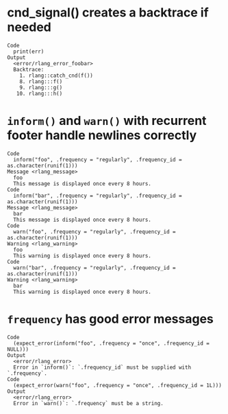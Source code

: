 # cnd_signal() creates a backtrace if needed

    Code
      print(err)
    Output
      <error/rlang_error_foobar>
      Backtrace:
        1. rlang::catch_cnd(f())
        8. rlang:::f()
        9. rlang:::g()
       10. rlang:::h()

# `inform()` and `warn()` with recurrent footer handle newlines correctly

    Code
      inform("foo", .frequency = "regularly", .frequency_id = as.character(runif(1)))
    Message <rlang_message>
      foo
      This message is displayed once every 8 hours.
    Code
      inform("bar", .frequency = "regularly", .frequency_id = as.character(runif(1)))
    Message <rlang_message>
      bar
      This message is displayed once every 8 hours.
    Code
      warn("foo", .frequency = "regularly", .frequency_id = as.character(runif(1)))
    Warning <rlang_warning>
      foo
      This warning is displayed once every 8 hours.
    Code
      warn("bar", .frequency = "regularly", .frequency_id = as.character(runif(1)))
    Warning <rlang_warning>
      bar
      This warning is displayed once every 8 hours.

# `frequency` has good error messages

    Code
      (expect_error(inform("foo", .frequency = "once", .frequency_id = NULL)))
    Output
      <error/rlang_error>
      Error in `inform()`: `.frequency_id` must be supplied with `.frequency`.
    Code
      (expect_error(warn("foo", .frequency = "once", .frequency_id = 1L)))
    Output
      <error/rlang_error>
      Error in `warn()`: `.frequency` must be a string.

